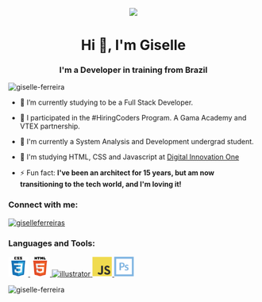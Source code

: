 <p align="center"><img src="https://i.postimg.cc/SQ9RbB8B/capa-linkedin.jpg"></p>

<h1 align="center">Hi 👋, I'm Giselle</h1>
<h3 align="center">I'm a Developer in training from Brazil</h3>

<p align="left"> <img src="https://komarev.com/ghpvc/?username=giselle-ferreira&label=Profile%20views&color=0e75b6&style=flat" alt="giselle-ferreira" /> </p>

- 🔭 I’m currently studying to be a Full Stack Developer.

- 🔭 I participated in the #HiringCoders Program. A Gama Academy and VTEX partnership.

- 🔭 I'm currently a System Analysis and Development undergrad student.

- 🔭 I'm studying HTML, CSS and Javascript at [Digital Innovation One](https://digitalinnovation.one/)

- ⚡ Fun fact: **I've been an architect for 15 years, but am now transitioning to the tech world, and I'm loving it!**

<h3 align="left">Connect with me:</h3>
<p align="left">
<a href="https://linkedin.com/in/giselleferreiras" target="blank"><img align="center" src="https://raw.githubusercontent.com/rahuldkjain/github-profile-readme-generator/master/src/images/icons/Social/linked-in-alt.svg" alt="giselleferreiras" height="30" width="40" /></a>
</p>

<h3 align="left">Languages and Tools:</h3>
<p align="left"> <a href="https://www.w3schools.com/css/" target="_blank"> <img src="https://raw.githubusercontent.com/devicons/devicon/master/icons/css3/css3-original-wordmark.svg" alt="css3" width="40" height="40"/> </a> <a href="https://www.w3.org/html/" target="_blank"> <img src="https://raw.githubusercontent.com/devicons/devicon/master/icons/html5/html5-original-wordmark.svg" alt="html5" width="40" height="40"/> </a> <a href="https://www.adobe.com/in/products/illustrator.html" target="_blank"> <img src="https://www.vectorlogo.zone/logos/adobe_illustrator/adobe_illustrator-icon.svg" alt="illustrator" width="40" height="40"/> </a> <a href="https://developer.mozilla.org/en-US/docs/Web/JavaScript" target="_blank"> <img src="https://raw.githubusercontent.com/devicons/devicon/master/icons/javascript/javascript-original.svg" alt="javascript" width="40" height="40"/> </a> <a href="https://www.photoshop.com/en" target="_blank"> <img src="https://raw.githubusercontent.com/devicons/devicon/master/icons/photoshop/photoshop-line.svg" alt="photoshop" width="40" height="40"/> </a> </p>

<p><img align="center" src="https://github-readme-stats.vercel.app/api/top-langs?username=giselle-ferreira&show_icons=true&locale=en&layout=compact" alt="giselle-ferreira" /></p>
